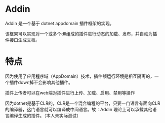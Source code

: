 # Addin

Addin 是一个基于 dotnet appdomain 插件框架的实现。 

该框架可以实现对一个或多个dll组成的插件进行动态的加载、发布，并自动为插件接口生成文档。

# 特点

因为使用了应用程序域（AppDomain）技术，插件额运行环境是相互隔离的，一个插件down掉不会影响其他插件。

插件上传者可以在web端对插件进行上传、加载、启用、禁用等操作

因为dotnet是基于CLR的，CLR是一个混合编程的平台，只要一门语言有面向CLR的编译器，这门语言就可以编译成中间语言。故：Addin 理论上可以承载其他语言编译生成的插件。（本人未实际测试）


